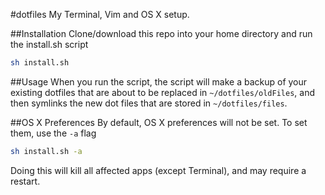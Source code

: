 #dotfiles
My Terminal, Vim and OS X setup.

##Installation
Clone/download this repo into your home directory and run the install.sh script

```bash
sh install.sh
```

##Usage
When you run the script, the script will make a backup of your existing dotfiles that are about to be replaced in ```~/dotfiles/oldFiles```, and then symlinks the new dot files that are stored in ``` ~/dotfiles/files ```.

##OS X Preferences
By default, OS X preferences will not be set. To set them, use the ```-a``` flag

```bash
sh install.sh -a
```

Doing this will kill all affected apps (except Terminal), and may require a restart.
